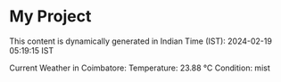 # My Project

This content is dynamically generated in Indian Time (IST): 2024-02-19 05:19:15 IST


Current Weather in Coimbatore:
Temperature: 23.88 °C
Condition: mist
